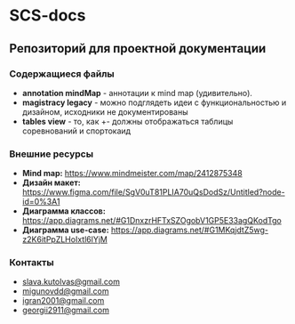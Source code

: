 # SCS-docs

## Репозиторий для проектной документации

### Содержащиеся файлы

+ **annotation mindMap** - аннотации к mind map (удивительно).
+ **magistracy legacy** - можно подглядеть идеи с функциональностью и дизайном, исходники не документированы
+ **tables view** - то, как +- должны отображаться таблицы соревнований и спортокаид

### Внешние ресурсы

+ **Mind map:** https://www.mindmeister.com/map/2412875348
+ **Дизайн макет:** https://www.figma.com/file/SgV0uT81PLIA70uQsDodSz/Untitled?node-id=0%3A1
+ **Диаграмма классов:** https://app.diagrams.net/#G1DnxzrHFTxSZOgobV1GP5E33agQKodTgo
+ **Диаграмма use-case:** https://app.diagrams.net/#G1MKqjdtZ5wg-z2K6itPpZLHoIxtl6lYjM


### Контакты

+ slava.kutolvas@gmail.com
+ migunovdd@gmail.com
+ igran2001@gmail.com
+ georgii2911@gmail.com

